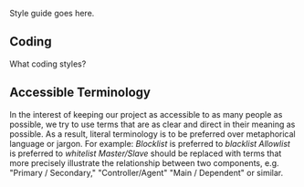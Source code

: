 Style guide goes here. 

## Coding
What coding styles?
## Accessible Terminology
In the interest of keeping our project as accessible to as many people as possible, we try to use terms that are as clear and direct in their meaning as possible. 
As a result, literal terminology is to be preferred over metaphorical language or jargon. For example:
*Blocklist* is preferred to *blacklist*
*Allowlist* is preferred to *whitelist*
*Master/Slave* should be replaced with terms that more precisely illustrate the relationship between two components, e.g. "Primary / Secondary," "Controller/Agent" "Main / Dependent" or similar. 
